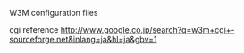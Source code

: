 W3M configuration files

cgi reference
http://www.google.co.jp/search?q=w3m+cgi+-sourceforge.net&inlang=ja&hl=ja&gbv=1
